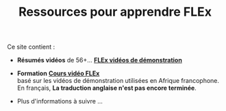 ﻿---
title: Ressources pour apprendre FLEx
sidebar_position : 1
slug: /
---
Ce site contient :
- **Résumés vidéos** de 56+... 
[**FLEx vidéos de démonstration**](Video-summaries/00-Index-of-Demo-Movies.md)

- **Formation** [**Cours vidéo FLEx**](Training/FLEx-video-course-2017.md)  
    basé sur les vidéos de démonstration utilisées en Afrique francophone. En français, **La traduction anglaise n'est pas encore terminée**.

- Plus d'informations à suivre ...